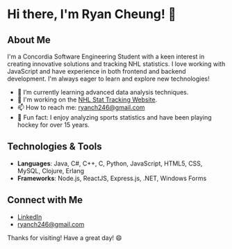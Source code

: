 # Hi there, I'm Ryan Cheung! 👋

## About Me
I'm a Concordia Software Engineering Student with a keen interest in creating innovative solutions and tracking NHL statistics. I love working with JavaScript and have experience in both frontend and backend development. I'm always eager to learn and explore new technologies!

- 🌱 I’m currently learning advanced data analysis techniques.
- 💼 I'm working on the [NHL Stat Tracking Website](https://github.com/RyanCheung03/NHL-Stat-Tracking-Website).
- 📫 How to reach me: [ryanch246@gmail.com](mailto:ryanch246@gmail.com)
- 🚀 Fun fact: I enjoy analyzing sports statistics and have been playing hockey for over 15 years.

## Technologies & Tools
- **Languages**: Java, C#, C++, C, Python, JavaScript, HTML5, CSS, MySQL, Clojure, Erlang
- **Frameworks**: Node.js, ReactJS, Express.js, .NET, Windows Forms

## Connect with Me
- [LinkedIn](https://www.linkedin.com/in/ryan-cheung-a251b3309)
- [ryanch246@gmail.com](mailto:ryanch246@gmail.com)

Thanks for visiting! Have a great day! 😄
